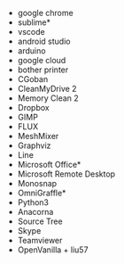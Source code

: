 + google chrome
+ sublime*
+ vscode
+ android studio
+ arduino 
+ google cloud
+ bother printer
+ CGoban
+ CleanMyDrive 2
+ Memory Clean 2
+ Dropbox
+ GIMP
+ FLUX
+ MeshMixer
+ Graphviz
+ Line
+ Microsoft Office*
+ Microsoft Remote Desktop
+ Monosnap
+ OmniGraffle*
+ Python3
+ Anacorna
+ Source Tree
+ Skype
+ Teamviewer
+ OpenVanilla + liu57
